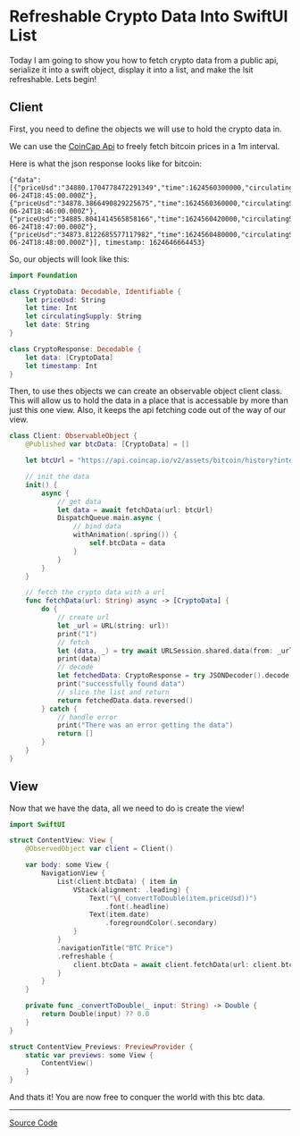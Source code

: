 # Refreshable Crypto Data Into SwiftUI List

Today I am going to show you how to fetch crypto data from a public api, serialize it into a swift object, display it into a list, and make the lsit refreshable. Lets begin!

## Client

First, you need to define the objects we will use to hold the crypto data in.

We can use the [CoinCap Api](https://docs.coincap.io) to freely fetch bitcoin prices in a 1m interval.

Here is what the json response looks like for bitcoin:

```
{"data":[{"priceUsd":"34880.1704778472291349","time":1624560300000,"circulatingSupply":"18741856.0000000000000000","date":"2021-06-24T18:45:00.000Z"},{"priceUsd":"34878.3866490829225675","time":1624560360000,"circulatingSupply":"18741856.0000000000000000","date":"2021-06-24T18:46:00.000Z"},{"priceUsd":"34885.8041414565858166","time":1624560420000,"circulatingSupply":"18741856.0000000000000000","date":"2021-06-24T18:47:00.000Z"},{"priceUsd":"34873.8122685577117982","time":1624560480000,"circulatingSupply":"18741856.0000000000000000","date":"2021-06-24T18:48:00.000Z"}], timestamp: 1624646664453}
```

So, our objects will look like this:

```swift
import Foundation

class CryptoData: Decodable, Identifiable {
    let priceUsd: String
    let time: Int
    let circulatingSupply: String
    let date: String
}

class CryptoResponse: Decodable {
    let data: [CryptoData]
    let timestamp: Int
}
```

Then, to use thes objects we can create an observable object client class. This will allow us to hold the data in a place that is accessable by more than just this one view. Also, it keeps the api fetching code out of the way of our view.

```swift
class Client: ObservableObject {
    @Published var btcData: [CryptoData] = []

    let btcUrl = "https://api.coincap.io/v2/assets/bitcoin/history?interval=m1"

    // init the data
    init() {
        async {
            // get data
            let data = await fetchData(url: btcUrl)
            DispatchQueue.main.async {
                // bind data
                withAnimation(.spring()) {
                    self.btcData = data
                }
            }
        }
    }

    // fetch the crypto data with a url
    func fetchData(url: String) async -> [CryptoData] {
        do {
            // create url
            let _url = URL(string: url)!
            print("1")
            // fetch
            let (data, _) = try await URLSession.shared.data(from: _url)
            print(data)
            // decode
            let fetchedData: CryptoResponse = try JSONDecoder().decode(CryptoResponse.self, from: data)
            print("successfully found data")
            // slice the list and return
            return fetchedData.data.reversed()
        } catch {
            // handle error
            print("There was an error getting the data")
            return []
        }
    }
}
```

## View

Now that we have the data, all we need to do is create the view!

```swift
import SwiftUI

struct ContentView: View {
    @ObservedObject var client = Client()

    var body: some View {
        NavigationView {
            List(client.btcData) { item in
                VStack(alignment: .leading) {
                    Text("\(_convertToDouble(item.priceUsd))")
                        .font(.headline)
                    Text(item.date)
                        .foregroundColor(.secondary)
                }
            }
            .navigationTitle("BTC Price")
            .refreshable {
                client.btcData = await client.fetchData(url: client.btcUrl)
            }
        }
    }

    private func _convertToDouble(_ input: String) -> Double {
        return Double(input) ?? 0.0
    }
}

struct ContentView_Previews: PreviewProvider {
    static var previews: some View {
        ContentView()
    }
}
```

And thats it! You are now free to conquer the world with this btc data.

---

[Source Code](https://github.com/jake-landersweb/jake_code/blob/main/swift/crpytoList/CryptoList.swift)
